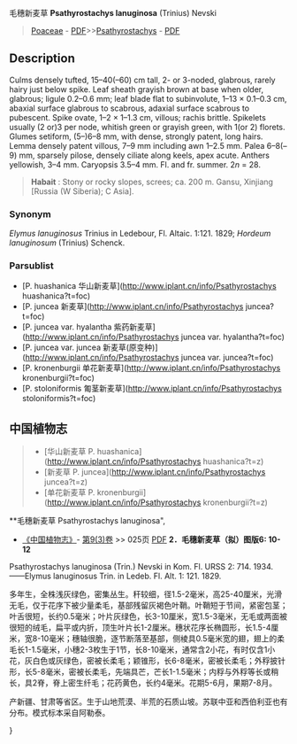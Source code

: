 毛穗新麦草 **Psathyrostachys lanuginosa** (Trinius) Nevski

> [Poaceae](http://www.iplant.cn/info/Poaceae?t=foc) - [PDF](http://www.iplant.cn/foc/pdf/Poaceae.pdf)>>[Psathyrostachys](http://www.iplant.cn/info/Psathyrostachys?t=foc) - [PDF](http://www.iplant.cn/foc/pdf/Psathyrostachys.pdf)

## Description

Culms densely tufted, 15–40(–60) cm tall, 2- or 3-noded, glabrous, rarely hairy just below spike. Leaf sheath grayish brown at base when older, glabrous; ligule 0.2–0.6 mm; leaf blade flat to subinvolute, 1–13 × 0.1–0.3 cm, abaxial surface glabrous to scabrous, adaxial surface scabrous to pubescent. Spike ovate, 1–2 × 1–1.3 cm, villous; rachis brittle. Spikelets usually (2 or)3 per node, whitish green or grayish green, with 1(or 2) florets. Glumes setiform, (5–)6–8 mm, with dense, strongly patent, long hairs. Lemma densely patent villous, 7–9 mm including awn 1–2.5 mm. Palea 6–8(–9) mm, sparsely pilose, densely ciliate along keels, apex acute. Anthers yellowish, 3–4 mm. Caryopsis 3.5–4 mm. Fl. and fr. summer. 2*n* = 28.


> **Habait** : 
> Stony or rocky slopes, screes; ca. 200 m. Gansu, Xinjiang [Russia (W Siberia); C Asia].

### Synonym
*Elymus lanuginosus* Trinius in Ledebour, Fl. Altaic. 1:121. 1829; *Hordeum lanuginosum* (Trinius) Schenck.



### Parsublist

* [P.  huashanica  华山新麦草](http://www.iplant.cn/info/Psathyrostachys huashanica?t=foc)
* [P.  juncea  新麦草](http://www.iplant.cn/info/Psathyrostachys juncea?t=foc)
* [P.  juncea var. hyalantha  紫药新麦草](http://www.iplant.cn/info/Psathyrostachys juncea var. hyalantha?t=foc)
* [P.  juncea var. juncea  新麦草(原变种)](http://www.iplant.cn/info/Psathyrostachys juncea var. juncea?t=foc)
* [P.  kronenburgii  单花新麦草](http://www.iplant.cn/info/Psathyrostachys kronenburgii?t=foc)
* [P.  stoloniformis  匍茎新麦草](http://www.iplant.cn/info/Psathyrostachys stoloniformis?t=foc)

## 中国植物志

> * [华山新麦草  P.  huashanica](http://www.iplant.cn/info/Psathyrostachys huashanica?t=z)
> * [新麦草  P.  juncea](http://www.iplant.cn/info/Psathyrostachys juncea?t=z)
> * [单花新麦草  P.  kronenburgii](http://www.iplant.cn/info/Psathyrostachys kronenburgii?t=z)


**毛穗新麦草 Psathyrostachys lanuginosa",


* [《中国植物志》](http://www.iplant.cn/frps)- [第9(3)卷](http://www.iplant.cn/frps/vol/9(3)) >> 025页 [PDF](http://www.iplant.cn/frps/pdf/9(3)/025.pdf)
**2．毛穗新麦草（拟）图版6: 10-12**

Psathyrostachys lanuginosa (Trin.) Nevski in Kom. Fl. URSS 2: 714. 1934. ——Elymus lanuginosus Trin. in Ledeb. Fl. Alt. 1: 121. 1829.

多年生，全株浅灰绿色，密集丛生。秆较细，径1.5-2毫米，高25-40厘米，光滑无毛，仅于花序下被少量柔毛，基部残留灰褐色叶鞘。叶鞘短于节间，紧密包茎；叶舌很短，长约0.5毫米；叶片灰绿色，长3-10厘米，宽1.5-3毫米，无毛或两面被很短的绒毛，扁平或内折，顶生叶片长1-2厘米。穗状花序长椭圆形，长1.5-4厘米，宽8-10毫米；穗轴很脆，逐节断落至基部，侧棱具0.5毫米宽的翅，翅上的柔毛长1-1.5毫米，小穗2-3枚生于1节，长8-10毫米，通常含2小花，有时仅含1小花，灰白色或灰绿色，密被长柔毛；颖锥形，长6-8毫米，密被长柔毛；外稃披针形，长5-8毫米，密被长柔毛，先端具芒，芒长1-1.5毫米；内稃与外稃等长或稍长，具2脊，脊上密生纤毛；花药黄色，长约4毫米。花期5-6月，果期7-8月。

产新疆、甘肃等省区。生于山地荒漠、半荒的石质山坡。苏联中亚和西伯利亚也有分布。模式标本采自阿勒泰。



}